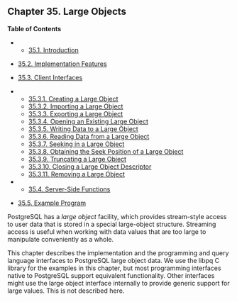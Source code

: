 ## Chapter 35. Large Objects

**Table of Contents**

  * *   [35.1. Introduction](lo-intro.html)
  * [35.2. Implementation Features](lo-implementation.html)
  * [35.3. Client Interfaces](lo-interfaces.html)

    

  * *   [35.3.1. Creating a Large Object](lo-interfaces.html#LO-CREATE)
    * [35.3.2. Importing a Large Object](lo-interfaces.html#LO-IMPORT)
    * [35.3.3. Exporting a Large Object](lo-interfaces.html#LO-EXPORT)
    * [35.3.4. Opening an Existing Large Object](lo-interfaces.html#LO-OPEN)
    * [35.3.5. Writing Data to a Large Object](lo-interfaces.html#LO-WRITE)
    * [35.3.6. Reading Data from a Large Object](lo-interfaces.html#LO-READ)
    * [35.3.7. Seeking in a Large Object](lo-interfaces.html#LO-SEEK)
    * [35.3.8. Obtaining the Seek Position of a Large Object](lo-interfaces.html#LO-TELL)
    * [35.3.9. Truncating a Large Object](lo-interfaces.html#LO-TRUNCATE)
    * [35.3.10. Closing a Large Object Descriptor](lo-interfaces.html#LO-CLOSE)
    * [35.3.11. Removing a Large Object](lo-interfaces.html#LO-UNLINK)

  * *   [35.4. Server-Side Functions](lo-funcs.html)
  * [35.5. Example Program](lo-examplesect.html)

PostgreSQL has a *large object* facility, which provides stream-style access to user data that is stored in a special large-object structure. Streaming access is useful when working with data values that are too large to manipulate conveniently as a whole.

This chapter describes the implementation and the programming and query language interfaces to PostgreSQL large object data. We use the libpq C library for the examples in this chapter, but most programming interfaces native to PostgreSQL support equivalent functionality. Other interfaces might use the large object interface internally to provide generic support for large values. This is not described here.